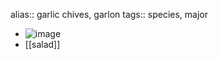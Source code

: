 alias:: garlic chives, garlon
tags:: species, major

- ![image](https://ipfs.io/ipfs/QmcQxuWvZ5LpTQRsA1zjxzWVbDWwcnKEoP4pLTxQwVdVrN)
- [[salad]]